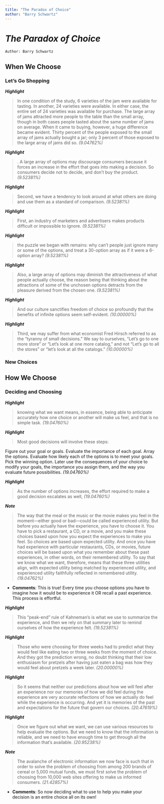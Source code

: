 ```yaml
---
title: "The Paradox of Choice"
author: "Barry Schwartz"
---
```

  
# *The Paradox of Choice*
`Author: Barry Schwartz`

## When We Choose  

###   Let’s Go Shopping


**_Highlight_**

> In one condition of the study, 6 varieties of the jam were available for tasting. In another, 24 varieties were available. In either case, the entire set of 24 varieties was available for purchase. The large array of jams attracted more people to the table than the small array, though in both cases people tasted about the same number of jams on average. When it came to buying, however, a huge difference became evident. Thirty percent of the people exposed to the small array of jams actually bought a jar; only 3 percent of those exposed to the large array of jams did so.
>  *(9.04762%)*

**_Highlight_**

> . A large array of options may discourage consumers because it forces an increase in the effort that goes into making a decision. So consumers decide not to decide, and don’t buy the product. *(9.52381%)*

**_Highlight_**

> Second, we have a tendency to look around at what others are doing and use them as a standard of comparison. *(9.52381%)*

**_Highlight_**

> First, an industry of marketers and advertisers makes products difficult or impossible to ignore. *(9.52381%)*

**_Highlight_**

> the puzzle we began with remains: why can’t people just ignore many or some of the options, and treat a 30-option array as if it were a 6-option array?
>  *(9.52381%)*

**_Highlight_**

> Also, a large array of options may diminish the attractiveness of what people actually choose, the reason being that thinking about the attractions of some of the unchosen options detracts from the pleasure derived from the chosen one. *(9.52381%)*

**_Highlight_**

> And our culture sanctifies freedom of choice so profoundly that the benefits of infinite options seem self-evident. *(10.00000%)*

**_Highlight_**

> Third, we may suffer from what economist Fred Hirsch referred to as the “tyranny of small decisions.” We say to ourselves, “Let’s go to one more store” or “Let’s look at one more catalog,” and not “Let’s go to all the stores” or “let’s look at all the catalogs.”  *(10.00000%)*

### New Choices 

## How We Choose  

### Deciding and Choosing

**_Highlight_**

> knowing what we want means, in essence, being able to anticipate accurately how one choice or another will make us feel, and that is no simple task.
>  *(19.04760%)*

**_Highlight_**

> Most good decisions will involve these steps:
>  
Figure out your goal or goals.
Evaluate the importance of each goal.
Array the options.
Evaluate how likely each of the options is to meet your goals.
Pick the winning option.
Later use the consequences of your choice to modify your goals, the importance you assign them, and the way you evaluate future possibilities.
 *(19.04760%)*

**_Highlight_**

> As the number of options increases, the effort required to make a good decision escalates as well,  *(19.04760%)*

**_Note_**

> The way that the meal or the music or the movie makes you feel in the moment—either good or bad—could be called experienced utility. But before you actually have the experience, you have to choose it. You have to pick a restaurant, a CD, or a movie, and you make these choices based upon how you expect the experiences to make you feel. So choices are based upon expected utility. And once you have had experience with particular restaurants, CDs, or movies, future choices will be based upon what you remember about these past experiences, in other words, on their remembered utility. To say that we know what we want, therefore, means that these three utilities align, with expected utility being matched by experienced utility, and experienced utility faithfully reflected in remembered utility.  *(19.04762%)*

* **Comments**: This is true! Every time you choose options you have to imagine how it would be to experience it OR recall a past experience. This process is effortful.

**_Highlight_**

> This “peak-end” rule of Kahneman’s is what we use to summarize the experience, and then we rely on that summary later to remind ourselves of how the experience felt. *(19.52381%)*

**_Highlight_**

> Those who were choosing for three weeks had to predict what they would feel like eating two or three weeks from the moment of choice. And they got the prediction wrong, no doubt thinking that their low enthusiasm for pretzels after having just eaten a bag was how they would feel about pretzels a week later.
>  *(20.00000%)*

**_Highlight_**

> So it seems that neither our predictions about how we will feel after an experience nor our memories of how we did feel during the experience are very accurate reflections of how we actually do feel while the experience is occurring. And yet it is memories of the past and expectations for the future that govern our choices.
>  *(20.47619%)*

**_Highlight_**

> Once we figure out what we want, we can use various resources to help evaluate the options. But we need to know that the information is reliable, and we need to have enough time to get through all the information that’s available.  *(20.95238%)*

**_Note_**

> The avalanche of electronic information we now face is such that in order to solve the problem of choosing from among 200 brands of cereal or 5,000 mutual funds, we must first solve the problem of choosing from 10,000 web sites offering to make us informed consumers. *(21.42857%)*

* **Comments**: So now deciding what to use to help you make your decision is an entire choice all on its own!